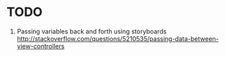 TODO
=
1. Passing variables back and forth using storyboards
http://stackoverflow.com/questions/5210535/passing-data-between-view-controllers